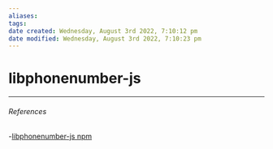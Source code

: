 ```yaml
---
aliases: 
tags: 
date created: Wednesday, August 3rd 2022, 7:10:12 pm
date modified: Wednesday, August 3rd 2022, 7:10:23 pm
---
```


# libphonenumber-js

---

###### References

-[libphonenumber-js npm](https://www.npmjs.com/package/libphonenumber-js)
